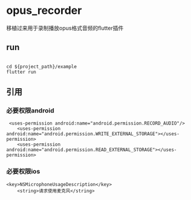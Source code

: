 # opus_recorder

移植过来用于录制播放opus格式音频的flutter插件


## run

```

cd ${project_path}/example 
flutter run

```

## 引用


### 必要权限android
```
 <uses-permission android:name="android.permission.RECORD_AUDIO"/>
    <uses-permission android:name="android.permission.WRITE_EXTERNAL_STORAGE"></uses-permission>
    <uses-permission android:name="android.permission.READ_EXTERNAL_STORAGE"></uses-permission>

```

### 必要权限ios

```
<key>NSMicrophoneUsageDescription</key>
	<string>请求使用麦克风</string>
```
